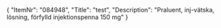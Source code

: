 {
  "ItemNr": "084948",
  "Title": "test",
  "Description": "Praluent, inj-vätska, lösning, förfylld injektionspenna 150 mg"
}